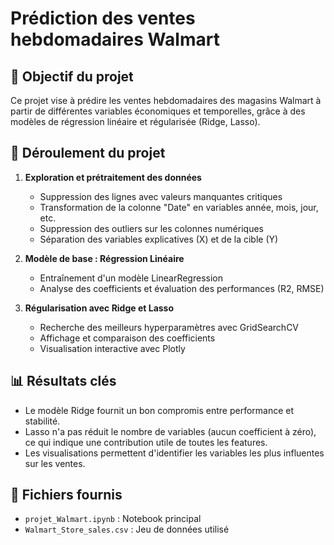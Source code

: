 # Prédiction des ventes hebdomadaires Walmart

## 🎯 Objectif du projet
Ce projet vise à prédire les ventes hebdomadaires des magasins Walmart à partir de différentes variables économiques et temporelles, grâce à des modèles de régression linéaire et régularisée (Ridge, Lasso).

## 📄 Déroulement du projet
1. **Exploration et prétraitement des données**
   - Suppression des lignes avec valeurs manquantes critiques
   - Transformation de la colonne "Date" en variables année, mois, jour, etc.
   - Suppression des outliers sur les colonnes numériques
   - Séparation des variables explicatives (X) et de la cible (Y)

2. **Modèle de base : Régression Linéaire**
   - Entraînement d'un modèle LinearRegression
   - Analyse des coefficients et évaluation des performances (R2, RMSE)

3. **Régularisation avec Ridge et Lasso**
   - Recherche des meilleurs hyperparamètres avec GridSearchCV
   - Affichage et comparaison des coefficients
   - Visualisation interactive avec Plotly

## 📊 Résultats clés
- Le modèle Ridge fournit un bon compromis entre performance et stabilité.
- Lasso n'a pas réduit le nombre de variables (aucun coefficient à zéro), ce qui indique une contribution utile de toutes les features.
- Les visualisations permettent d'identifier les variables les plus influentes sur les ventes.

## 📁 Fichiers fournis
- `projet_Walmart.ipynb` : Notebook principal
- `Walmart_Store_sales.csv` : Jeu de données utilisé
